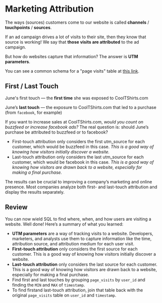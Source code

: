 # Marketing Attribution

The ways (sources) customers come to our website is called **channels** / **touchpoints** / **sources**.

If an ad campaign drives a lot of visits to their site, then they know that source is working! We say that **those visits are attributed** to the ad campaign.

But how do websites capture that information? The answer is **UTM parameters**. 

You can see a common schema for a "page visits" table at [this link](./pdf/page_visits_schema.pdf).

## First / Last Touch

June's first touch — the **first time** she was exposed to CoolTShirts.com

June’s **last touch** — the exposure to CoolTShirts.com that led to a purchase (from `facebook`, for example)

If you want to increase sales at CoolTShirts.com, *would you count on buzzfeed or increase facebook ads?* The real question is: should June’s purchase be attributed to buzzfeed or to facebook?

- First-touch attribution only considers the first utm_source for each customer, which would be buzzfeed in this case. *This is a good way of knowing how visitors initially discover a website.*
- Last-touch attribution only considers the last utm_source for each customer, which would be facebook in this case. *This is a good way of knowing how visitors are drawn back to a website, especially for making a final purchase.*

The results can be crucial to improving a company’s marketing and online presence. Most companies analyze both first- and last-touch attribution and display the results separately.

## Review

You can now wield SQL to find where, when, and how users are visiting a website. Well done! Here’s a summary of what you learned:

- **UTM parameters** are a way of tracking visits to a website. Developers, marketers, and analysts use them to capture information like the time, attribution source, and attribution medium for each user visit.
- **First-touch attribution** only considers the first source for each customer. This is a good way of knowing how visitors initially discover a website.
- **Last-touch attribution** only considers the last source for each customer. This is a good way of knowing how visitors are drawn back to a website, especially for making a final purchase.
- Find first and last touches by grouping `page_visits` by `user_id` and finding the `MIN` and `MAX` of `timestamp`.
- To find firstand last-touch attribution, join that table back with the original `page_visits` table on `user_id` and `timestamp`.